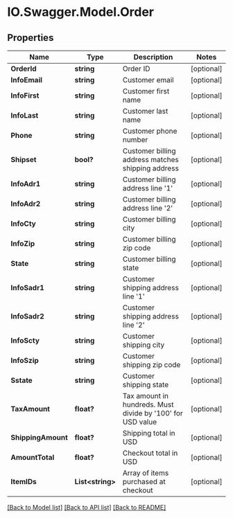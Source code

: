 # IO.Swagger.Model.Order
## Properties

Name | Type | Description | Notes
------------ | ------------- | ------------- | -------------
**OrderId** | **string** | Order ID | [optional] 
**InfoEmail** | **string** | Customer email | [optional] 
**InfoFirst** | **string** | Customer first name | [optional] 
**InfoLast** | **string** | Customer last name | [optional] 
**Phone** | **string** | Customer phone number | [optional] 
**Shipset** | **bool?** | Customer billing address matches shipping address | [optional] 
**InfoAdr1** | **string** | Customer billing address line &#39;1&#39; | [optional] 
**InfoAdr2** | **string** | Customer billing address line &#39;2&#39; | [optional] 
**InfoCty** | **string** | Customer billing city | [optional] 
**InfoZip** | **string** | Customer billing zip code | [optional] 
**State** | **string** | Customer billing state | [optional] 
**InfoSadr1** | **string** | Customer shipping address line &#39;1&#39; | [optional] 
**InfoSadr2** | **string** | Customer shipping address line &#39;2&#39; | [optional] 
**InfoScty** | **string** | Customer shipping city | [optional] 
**InfoSzip** | **string** | Customer shipping zip code | [optional] 
**Sstate** | **string** | Customer shipping state | [optional] 
**TaxAmount** | **float?** | Tax amount in hundreds. Must divide by &#39;100&#39; for USD value | [optional] 
**ShippingAmount** | **float?** | Shipping total in USD | [optional] 
**AmountTotal** | **float?** | Checkout total in USD | [optional] 
**ItemIDs** | **List&lt;string&gt;** | Array of items purchased at checkout | [optional] 

[[Back to Model list]](../README.md#documentation-for-models) [[Back to API list]](../README.md#documentation-for-api-endpoints) [[Back to README]](../README.md)

